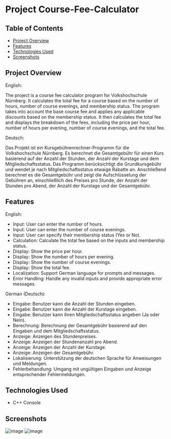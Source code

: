 # Project Course-Fee-Calculator


## Table of Contents

- [Project Overview](#project-overview)
- [Features](#features)
- [Technologies Used](#technologies-used)
- [Screenshots](#screenshots)

## Project Overview

English:

The project is a course fee calculator program for Volkshochschule Nürnberg. It calculates the total fee for a course based on the number of hours, number of course evenings, and membership status. The program takes into account the base course fee and applies any applicable discounts based on the membership status. It then calculates the total fee and displays the breakdown of the fees, including the price per hour, number of hours per evening, number of course evenings, and the total fee.

Deutsch:

Das Projekt ist ein Kursgebührenrechner-Programm für die Volkshochschule Nürnberg. Es berechnet die Gesamtgebühr für einen Kurs basierend auf der Anzahl der Stunden, der Anzahl der Kurstage und dem Mitgliedschaftsstatus. Das Programm berücksichtigt die Grundkursgebühr und wendet je nach Mitgliedschaftsstatus etwaige Rabatte an. Anschließend berechnet es die Gesamtgebühr und zeigt die Aufschlüsselung der Gebühren an, einschließlich des Preises pro Stunde, der Anzahl der Stunden pro Abend, der Anzahl der Kurstage und der Gesamtgebühr.

## Features

English:

- Input: User can enter the number of hours.
- Input: User can enter the number of course evenings.
- Input: User can specify their membership status (Yes or No).
- Calculation: Calculate the total fee based on the inputs and membership status.
- Display: Show the price per hour.
- Display: Show the number of hours per evening.
- Display: Show the number of course evenings.
- Display: Show the total fee.
- Localization: Support German language for prompts and messages.
- Error Handling: Handle any invalid inputs and provide appropriate error messages.

German (Deutsch):

- Eingabe: Benutzer kann die Anzahl der Stunden eingeben.
- Eingabe: Benutzer kann die Anzahl der Kurstage eingeben.
- Eingabe: Benutzer kann ihren Mitgliedschaftsstatus angeben (Ja oder Nein).
- Berechnung: Berechnung der Gesamtgebühr basierend auf den Eingaben und dem Mitgliedschaftsstatus.
- Anzeige: Anzeigen des Stundenpreises.
- Anzeige: Anzeigen der Stundenanzahl pro Abend.
- Anzeige: Anzeigen der Anzahl der Kurstage.
- Anzeige: Anzeigen der Gesamtgebühr.
- Lokalisierung: Unterstützung der deutschen Sprache für Anweisungen und Meldungen.
- Fehlerbehandlung: Umgang mit ungültigen Eingaben und Anzeige entsprechender Fehlermeldungen.

## Technologies Used

- C++ Console

## Screenshots
![image](https://github.com/KOTTG4/Course-Fee-Calculator/assets/116221777/f8e387d0-710a-481d-87fd-0594afc614aa)
![image](https://github.com/KOTTG4/Course-Fee-Calculator/assets/116221777/7b2dfa92-da65-4db3-98f8-14731b466b20)




